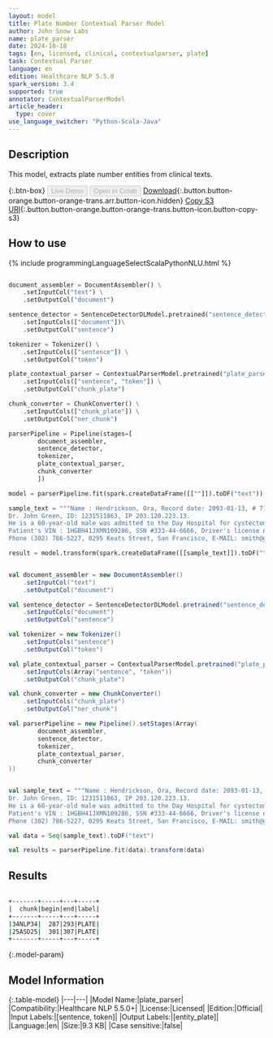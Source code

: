 ```yaml
---
layout: model
title: Plate Number Contextual Parser Model
author: John Snow Labs
name: plate_parser
date: 2024-10-18
tags: [en, licensed, clinical, contextualparser, plate]
task: Contextual Parser
language: en
edition: Healthcare NLP 5.5.0
spark_version: 3.4
supported: true
annotator: ContextualParserModel
article_header:
  type: cover
use_language_switcher: "Python-Scala-Java"
---
```


## Description

This model, extracts plate number entities from clinical texts.

{:.btn-box}
<button class="button button-orange" disabled>Live Demo</button>
<button class="button button-orange" disabled>Open in Colab</button>
[Download](https://s3.amazonaws.com/auxdata.johnsnowlabs.com/clinical/models/plate_parser_en_5.5.0_3.4_1729218591910.zip){:.button.button-orange.button-orange-trans.arr.button-icon.hidden}
[Copy S3 URI](s3://auxdata.johnsnowlabs.com/clinical/models/plate_parser_en_5.5.0_3.4_1729218591910.zip){:.button.button-orange.button-orange-trans.button-icon.button-copy-s3}

## How to use



<div class="tabs-box" markdown="1">
{% include programmingLanguageSelectScalaPythonNLU.html %}
  
```python

document_assembler = DocumentAssembler() \
    .setInputCol("text") \
    .setOutputCol("document")

sentence_detector = SentenceDetectorDLModel.pretrained("sentence_detector_dl_healthcare","en","clinical/models")\
    .setInputCols(["document"])\
    .setOutputCol("sentence")

tokenizer = Tokenizer() \
    .setInputCols(["sentence"]) \
    .setOutputCol("token")

plate_contextual_parser = ContextualParserModel.pretrained("plate_parser","en","clinical/models") \
    .setInputCols(["sentence", "token"]) \
    .setOutputCol("chunk_plate")

chunk_converter = ChunkConverter() \
    .setInputCols(["chunk_plate"]) \
    .setOutputCol("ner_chunk")

parserPipeline = Pipeline(stages=[
        document_assembler,
        sentence_detector,
        tokenizer,
        plate_contextual_parser,
        chunk_converter
        ])

model = parserPipeline.fit(spark.createDataFrame([[""]]).toDF("text"))

sample_text = """Name : Hendrickson, Ora, Record date: 2093-01-13, # 719435.
Dr. John Green, ID: 1231511863, IP 203.120.223.13.
He is a 60-year-old male was admitted to the Day Hospital for cystectomy on 01/13/93.
Patient's VIN : 1HGBH41JXMN109286, SSN #333-44-6666, Driver's license no:A334455B, plates 34NLP34. LPN# 25ASD25
Phone (302) 786-5227, 0295 Keats Street, San Francisco, E-MAIL: smith@gmail.com."""

result = model.transform(spark.createDataFrame([[sample_text]]).toDF("text"))

```
```scala

val document_assembler = new DocumentAssembler()
    .setInputCol("text")
    .setOutputCol("document")

val sentence_detector = SentenceDetectorDLModel.pretrained("sentence_detector_dl_healthcare","en","clinical/models")
    .setInputCols("document")
    .setOutputCol("sentence")

val tokenizer = new Tokenizer()
    .setInputCols("sentence")
    .setOutputCol("token")

val plate_contextual_parser = ContextualParserModel.pretrained("plate_parser","en","clinical/models")
    .setInputCols(Array("sentence", "token"))
    .setOutputCol("chunk_plate")

val chunk_converter = new ChunkConverter()
    .setInputCols("chunk_plate")
    .setOutputCol("ner_chunk")

val parserPipeline = new Pipeline().setStages(Array(
        document_assembler,
        sentence_detector,
        tokenizer,
        plate_contextual_parser,
        chunk_converter
))


val sample_text = """Name : Hendrickson, Ora, Record date: 2093-01-13, # 719435.
Dr. John Green, ID: 1231511863, IP 203.120.223.13.
He is a 60-year-old male was admitted to the Day Hospital for cystectomy on 01/13/93.
Patient's VIN : 1HGBH41JXMN109286, SSN #333-44-6666, Driver's license no:A334455B, plates 34NLP34. LPN# 25ASD25
Phone (302) 786-5227, 0295 Keats Street, San Francisco, E-MAIL: smith@gmail.com."""

val data = Seq(sample_text).toDF("text")

val results = parserPipeline.fit(data).transform(data)

```
</div>

## Results

```bash

+-------+-----+---+-----+
|  chunk|begin|end|label|
+-------+-----+---+-----+
|34NLP34|  287|293|PLATE|
|25ASD25|  301|307|PLATE|
+-------+-----+---+-----+

```

{:.model-param}
## Model Information

{:.table-model}
|---|---|
|Model Name:|plate_parser|
|Compatibility:|Healthcare NLP 5.5.0+|
|License:|Licensed|
|Edition:|Official|
|Input Labels:|[sentence, token]|
|Output Labels:|[entity_plate]|
|Language:|en|
|Size:|9.3 KB|
|Case sensitive:|false|
